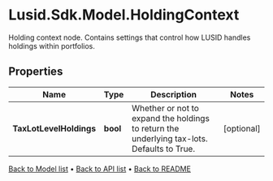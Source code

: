 # Lusid.Sdk.Model.HoldingContext
Holding context node. Contains settings that control how LUSID handles holdings within portfolios.

## Properties

Name | Type | Description | Notes
------------ | ------------- | ------------- | -------------
**TaxLotLevelHoldings** | **bool** | Whether or not to expand the holdings to return the underlying tax-lots. Defaults to True. | [optional] 

[Back to Model list](../README.md#documentation-for-models) &#8226; [Back to API list](../README.md#documentation-for-api-endpoints) &#8226; [Back to README](../README.md)

